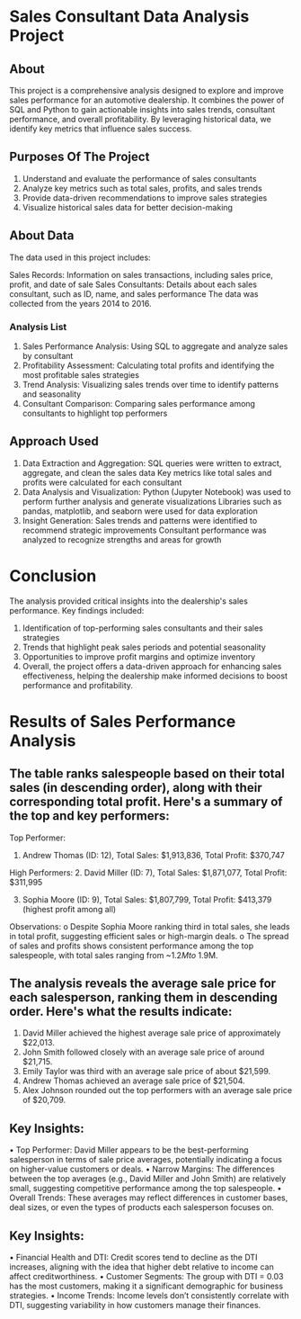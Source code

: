 # Sales Consultant Data Analysis Project

## About

This project is a comprehensive analysis designed to explore and improve sales performance for an automotive dealership. It combines the power of SQL and Python to gain actionable insights into sales trends, consultant performance, and overall profitability. By leveraging historical data, we identify key metrics that influence sales success.

## Purposes Of The Project

1. Understand and evaluate the performance of sales consultants
2. Analyze key metrics such as total sales, profits, and sales trends
3. Provide data-driven recommendations to improve sales strategies
4. Visualize historical sales data for better decision-making

## About Data
The data used in this project includes:

Sales Records: Information on sales transactions, including sales price, profit, and date of sale
Sales Consultants: Details about each sales consultant, such as ID, name, and sales performance
The data was collected from the years 2014 to 2016.

### Analysis List
1. Sales Performance Analysis: Using SQL to aggregate and analyze sales by consultant
2. Profitability Assessment: Calculating total profits and identifying the most profitable sales strategies
3. Trend Analysis: Visualizing sales trends over time to identify patterns and seasonality
4. Consultant Comparison: Comparing sales performance among consultants to highlight top performers

## Approach Used

1. Data Extraction and Aggregation:
SQL queries were written to extract, aggregate, and clean the sales data
Key metrics like total sales and profits were calculated for each consultant
2. Data Analysis and Visualization:
Python (Jupyter Notebook) was used to perform further analysis and generate visualizations
Libraries such as pandas, matplotlib, and seaborn were used for data exploration
3. Insight Generation:
Sales trends and patterns were identified to recommend strategic improvements
Consultant performance was analyzed to recognize strengths and areas for growth


# Conclusion

The analysis provided critical insights into the dealership's sales performance. Key findings included:

1. Identification of top-performing sales consultants and their sales strategies
2. Trends that highlight peak sales periods and potential seasonality
3. Opportunities to improve profit margins and optimize inventory
4. Overall, the project offers a data-driven approach for enhancing sales effectiveness, helping the dealership make informed decisions to boost performance and profitability.

# Results of Sales Performance Analysis

## The table ranks salespeople based on their total sales (in descending order), along with their corresponding total profit. Here's a summary of the top and key performers:

Top Performer:
1. Andrew Thomas (ID: 12),
Total Sales: $1,913,836,
Total Profit: $370,747

High Performers:
2. David Miller (ID: 7),
Total Sales: $1,871,077,
Total Profit: $311,995

3. Sophia Moore (ID: 9),
Total Sales: $1,807,799,
Total Profit: $413,379 (highest profit among all)

Observations:
o	Despite Sophia Moore ranking third in total sales, she leads in total profit, suggesting efficient sales or high-margin deals.
o	The spread of sales and profits shows consistent performance among the top salespeople, with total sales ranging from ~$1.2M to ~$1.9M.

## The analysis reveals the average sale price for each salesperson, ranking them in descending order. Here's what the results indicate:

1.	David Miller achieved the highest average sale price of approximately $22,013.
2.	John Smith followed closely with an average sale price of around $21,715.
3.	Emily Taylor was third with an average sale price of about $21,599.
4.	Andrew Thomas achieved an average sale price of $21,504.
5.	Alex Johnson rounded out the top performers with an average sale price of $20,709.

## Key Insights:
•	Top Performer: David Miller appears to be the best-performing salesperson in terms of sale price averages, potentially indicating a focus on higher-value customers or deals.
•	Narrow Margins: The differences between the top averages (e.g., David Miller and John Smith) are relatively small, suggesting competitive performance among the top salespeople.
•	Overall Trends: These averages may reflect differences in customer bases, deal sizes, or even the types of products each salesperson focuses on.

 ## Key Insights:
•	Financial Health and DTI: Credit scores tend to decline as the DTI increases, aligning with the idea that higher debt relative to income can affect creditworthiness.
•	Customer Segments: The group with DTI = 0.03 has the most customers, making it a significant demographic for business strategies.
•	Income Trends: Income levels don’t consistently correlate with DTI, suggesting variability in how customers manage their finances.
